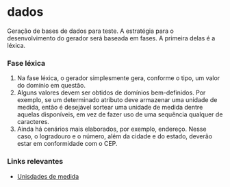 # dados
Geração de bases de dados para teste. A estratégia para o desenvolvimento do gerador será baseada em fases. A primeira delas é a léxica. 

### Fase léxica
1. Na fase léxica, o gerador simplesmente gera, conforme o tipo, um valor do domínio em questão.
1. Alguns valores devem ser obtidos de domínios bem-definidos. Por exemplo, se um determinado atributo deve armazenar uma unidade de medida, então é desejável sortear uma unidade de medida dentre aquelas disponíveis, em vez de fazer uso de uma sequência qualquer de caracteres. 
1. Ainda há cenários mais elaborados, por exemplo, endereço. Nesse caso, o logradouro e o número, além da cidade e do estado, deverão estar em conformidade com o CEP. 

### Links relevantes
- [Unisdades de medida](http://unitsofmeasure.org/ucum.html)
